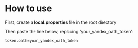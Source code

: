 # How to use
First, create a **local.properties** file in the root directory

Then paste the line below, replacing 'your_yandex_oath_token':
```
token.oath=your_yandex_oath_token
```